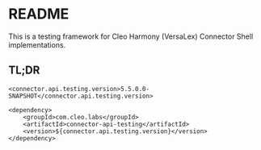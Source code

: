 # README #

This is a testing framework for Cleo Harmony (VersaLex) Connector Shell implementations.

## TL;DR ##

```
<connector.api.testing.version>5.5.0.0-SNAPSHOT</connector.api.testing.version>
```
```
<dependency>
    <groupId>com.cleo.labs</groupId>
    <artifactId>connector-api-testing</artifactId>
    <version>${connector.api.testing.version}</version>
</dependency>
```
